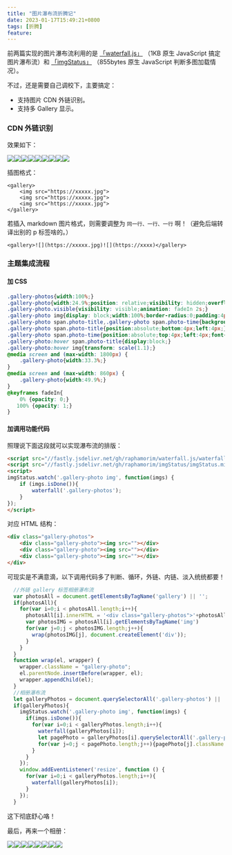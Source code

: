 ```yaml
---
title: "图片瀑布流折腾记"
date: 2023-01-17T15:49:21+0800
tags: [折腾]
feature: 
---
```


前两篇实现的图片瀑布流利用的是 [「waterfall.js」](https://github.com/raphamorim/waterfall.js) （1KB 原生 JavaScript 搞定图片瀑布流）和 [「imgStatus」](https://github.com/raphamorim/imgStatus) （855bytes 原生 JavaScript 判断多图加载情况）。

不过，还是需要自己调校下，主要搞定：

- 支持图片 CDN 外链识别。
- 支持多 Gallery 显示。

<!--more-->

### CDN 外链识别

效果如下：

<gallery>![](https://cn.bing.com/th?id=OHR.SessileOaks_EN-US1487454928_768x1280.jpg)![](https://cn.bing.com/th?id=OHR.SessileOaks_EN-US1487454928_1280x768.jpg)![](https://cn.bing.com/th?id=OHR.InscriptionWall_EN-US1392173431_1280x768.jpg)![](https://cn.bing.com/th?id=OHR.DonkeyFeast_EN-US1153850805_1280x768.jpg)![](https://cn.bing.com/th?id=OHR.RumeliHisari_EN-US4800002879_1280x768.jpg)![](https://cn.bing.com/th?id=OHR.Umschreibung_EN-US4693850900_768x1280.jpg)![](https://cn.bing.com/th?id=OHR.HummockIce_EN-US4606231645_768x1280.jpg)![](https://cn.bing.com/th?id=OHR.BisonWindCave_EN-US4537340482_1280x768.jpg)![](https://cn.bing.com/th?id=OHR.Breckenridge_EN-US4460042968_1280x768.jpg)</gallery>

插图格式：

```
<gallery>
    <img src="https://xxxxx.jpg">
    <img src="https://xxxxx.jpg">
    <img src="https://xxxxx.jpg">
</gallery>
```

若插入  markdown 图片格式，则需要调整为 `同一行、一行、一行` 啊！（避免后端转译出别的 p 标签啥的。）

```
<gallery>![](https://xxxxx.jpg)![](https://xxxx)</gallery>
```

### 主题集成流程

#### 加 CSS

```css
.gallery-photos{width:100%;}
.gallery-photo{width:24.9%;position: relative;visibility: hidden;overflow: hidden;}
.gallery-photo.visible{visibility: visible;animation: fadeIn 2s;}
.gallery-photo img{display: block;width:100%;border-radius:0;padding:4px;animation: fadeIn 1s;cursor: pointer;transition: all .4s ease-in-out;}
.gallery-photo span.photo-title,.gallery-photo span.photo-time{background: rgba(0, 0, 0, 0.3);padding:0px 8px;font-size:0.9rem;color: #fff;display:none;animation: fadeIn 1s;}
.gallery-photo span.photo-title{position:absolute;bottom:4px;left:4px;}
.gallery-photo span.photo-time{position:absolute;top:4px;left:4px;font-size:0.8rem;}
.gallery-photo:hover span.photo-title{display:block;}
.gallery-photo:hover img{transform: scale(1.1);}
@media screen and (max-width: 1800px) {
	.gallery-photo{width:33.3%;}
}
@media screen and (max-width: 860px) {
	.gallery-photo{width:49.9%;}
}
@keyframes fadeIn{
	0% {opacity: 0;}
   100% {opacity: 1;}
}
```

#### 加调用功能代码

照理说下面这段就可以实现瀑布流的排版：

```html
<script src="//fastly.jsdelivr.net/gh/raphamorim/waterfall.js/waterfall.min.js"></script>
<script src="//fastly.jsdelivr.net/gh/raphamorim/imgStatus/imgStatus.min.js"></script>
<script>
imgStatus.watch('.gallery-photo img', function(imgs) {
    if (imgs.isDone()){
        waterfall('.gallery-photos');
    }
});
</script>
```

对应 HTML 结构：

```html
<div class="gallery-photos">
    <div class="gallery-photo"><img src=""></div>
    <div class="gallery-photo"><img src=""></div>
    <div class="gallery-photo"><img src=""></div>
</div>
```

可现实是不满意滴，以下调用代码多了判断、循环，外链、内链、淡入统统都要！

```javascript
  //外链 gallery 标签相册瀑布流
  var photosAll = document.getElementsByTagName('gallery') || '';
  if(photosAll){
    for(var i=0;i < photosAll.length;i++){
      photosAll[i].innerHTML = '<div class="gallery-photos">'+photosAll[i].innerHTML+'</div>'
      var photosIMG = photosAll[i].getElementsByTagName('img')
      for(var j=0;j < photosIMG.length;j++){
        wrap(photosIMG[j], document.createElement('div'));
      }
    }
  }
  function wrap(el, wrapper) {
    wrapper.className = "gallery-photo";
    el.parentNode.insertBefore(wrapper, el);
    wrapper.appendChild(el);
  }
  //相册瀑布流
  let galleryPhotos = document.querySelectorAll('.gallery-photos') || ''
  if(galleryPhotos){
    imgStatus.watch('.gallery-photo img', function(imgs) {
      if(imgs.isDone()){
        for(var i=0;i < galleryPhotos.length;i++){
          waterfall(galleryPhotos[i]);
          let pagePhoto = galleryPhotos[i].querySelectorAll('.gallery-photo');
          for(var j=0;j < pagePhoto.length;j++){pagePhoto[j].className += " visible"};
        }
      }
    });
    window.addEventListener('resize', function () {
      for(var i=0;i < galleryPhotos.length;i++){
        waterfall(galleryPhotos[i]);
      }
    });
  }
```

这下彻底舒心咯！

最后，再来一个相册：

<gallery>![](https://immmmm.com/images/2004gd/gd-01.jpeg)![](https://immmmm.com/images/2004gd/gd-02.jpeg)![](https://immmmm.com/images/2004gd/gd-03.jpeg)![](https://immmmm.com/images/2004gd/gd-01.jpeg)![](https://immmmm.com/images/2004gd/gd-04.jpeg)![](https://immmmm.com/images/2004gd/gd-01.jpeg)![](https://immmmm.com/images/2004gd/gd-05.jpeg)![](https://immmmm.com/images/2004gd/gd-03.jpeg)</gallery>